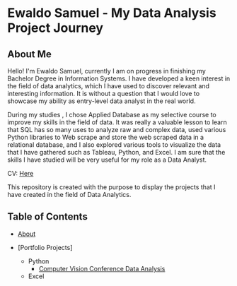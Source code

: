 # Ewaldo Samuel - My Data Analysis Project Journey
## About Me
Hello! I'm Ewaldo Samuel, currently I am on progress in finishing my Bachelor Degree in Information Systems. I have developed a keen interest in the field of data analytics, which I have used to discover relevant and interesting information. It is without a question that I would love to showcase my ability as entry-level data analyst in the real world.

During my studies , I chose Applied Database as my selective course to improve my skills in the field of data. It was really a valuable lesson to learn that SQL has so many uses to analyze raw and complex data, used various Python libraries to Web scrape and store the web scraped data in a relational database, and I also explored various tools to visualize the data that I have gathered such as Tableau, Python, and Excel. I am sure that the skills I have studied will be very useful for my role as a Data Analyst.

CV: [Here]()

This repository is created with the purpose to display the projects that I have created in the field of Data Analytics.

## Table of Contents

* [About]()
* [Portfolio Projects]
  
  *  Python
      * [Computer Vision Conference Data Analysis](https://github.com/ewaldo19/Computer-Vision-Data-Analysis-Project)
  *  Excel




